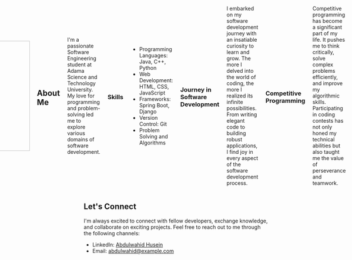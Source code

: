 <!-- Add the following CSS style to position the "About Me" section to the right of the photo -->
<style>
  .container {
    display: flex;
    align-items: center;
    justify-content: center;
    gap: 20px;
  }

  @media (max-width: 768px) {
    .container {
      flex-direction: column;
      align-items: flex-start;
    }
  }
</style>

<div class="container">
  <img src="https://github.com/AbdulwahidHusein/photo/blob/main/abdi.jpg" alt="Abdulwahid Husein" width="300" height="300">

  ## About Me
  I'm a passionate Software Engineering student at Adama Science and Technology University. My love for programming and problem-solving led me to explore various domains of software development.

  ### Skills
  - Programming Languages: Java, C++, Python
  - Web Development: HTML, CSS, JavaScript
  - Frameworks: Spring Boot, Django
  - Version Control: Git
  - Problem Solving and Algorithms

  ### Journey in Software Development
  I embarked on my software development journey with an insatiable curiosity to learn and grow. The more I delved into the world of coding, the more I realized its infinite possibilities. From writing elegant code to building robust applications, I find joy in every aspect of the software development process.

  ### Competitive Programming
  Competitive programming has become a significant part of my life. It pushes me to think critically, solve complex problems efficiently, and improve my algorithmic skills. Participating in coding contests has not only honed my technical abilities but also taught me the value of perseverance and teamwork.

  ### Open Source Contributions
  As an advocate of open source software, I actively contribute to various projects. Collaborating with developers from around the world has provided me with invaluable experiences, allowing me to enhance my skills and gain insights into different development practices.
</div>

## Let's Connect
I'm always excited to connect with fellow developers, exchange knowledge, and collaborate on exciting projects. Feel free to reach out to me through the following channels:

- LinkedIn: [Abdulwahid Husein](https://www.linkedin.com/in/abdulwahidhusein)
- Email: abdulwahid@example.com

<!-- Add any other sections you'd like to include -->
